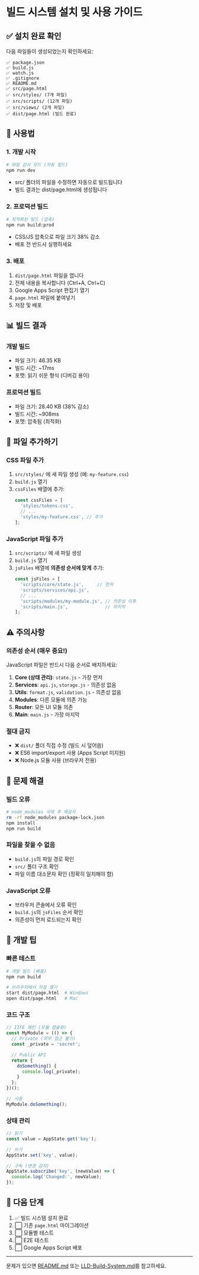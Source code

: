 # 빌드 시스템 설치 및 사용 가이드

## ✅ 설치 완료 확인

다음 파일들이 생성되었는지 확인하세요:

```
✅ package.json
✅ build.js
✅ watch.js
✅ .gitignore
✅ README.md
✅ src/page.html
✅ src/styles/ (7개 파일)
✅ src/scripts/ (12개 파일)
✅ src/views/ (2개 파일)
✅ dist/page.html (빌드 완료)
```

## 🚀 사용법

### 1. 개발 시작

```bash
# 파일 감시 모드 (자동 빌드)
npm run dev
```

- src/ 폴더의 파일을 수정하면 자동으로 빌드됩니다
- 빌드 결과는 dist/page.html에 생성됩니다

### 2. 프로덕션 빌드

```bash
# 최적화된 빌드 (압축)
npm run build:prod
```

- CSS/JS 압축으로 파일 크기 38% 감소
- 배포 전 반드시 실행하세요

### 3. 배포

1. `dist/page.html` 파일을 엽니다
2. 전체 내용을 복사합니다 (Ctrl+A, Ctrl+C)
3. Google Apps Script 편집기 열기
4. `page.html` 파일에 붙여넣기
5. 저장 및 배포

## 📊 빌드 결과

### 개발 빌드
- 파일 크기: 46.35 KB
- 빌드 시간: ~17ms
- 포맷: 읽기 쉬운 형식 (디버깅 용이)

### 프로덕션 빌드
- 파일 크기: 28.40 KB (38% 감소)
- 빌드 시간: ~908ms
- 포맷: 압축됨 (최적화)

## 🔧 파일 추가하기

### CSS 파일 추가

1. `src/styles/` 에 새 파일 생성 (예: `my-feature.css`)
2. `build.js` 열기
3. `cssFiles` 배열에 추가:
   ```javascript
   const cssFiles = [
     'styles/tokens.css',
     // ...
     'styles/my-feature.css', // 추가
   ];
   ```

### JavaScript 파일 추가

1. `src/scripts/` 에 새 파일 생성
2. `build.js` 열기
3. `jsFiles` 배열에 **의존성 순서에 맞게** 추가:
   ```javascript
   const jsFiles = [
     'scripts/core/state.js',     // 먼저
     'scripts/services/api.js',
     // ...
     'scripts/modules/my-module.js', // 의존성 이후
     'scripts/main.js',              // 마지막
   ];
   ```

## ⚠️ 주의사항

### 의존성 순서 (매우 중요!)

JavaScript 파일은 반드시 다음 순서로 배치하세요:

1. **Core (상태 관리)**: `state.js` - 가장 먼저
2. **Services**: `api.js`, `storage.js` - 의존성 없음
3. **Utils**: `format.js`, `validation.js` - 의존성 없음
4. **Modules**: 다른 모듈에 의존 가능
5. **Router**: 모든 UI 모듈 의존
6. **Main**: `main.js` - 가장 마지막

### 절대 금지

- ❌ `dist/` 폴더 직접 수정 (빌드 시 덮어씀)
- ❌ ES6 import/export 사용 (Apps Script 미지원)
- ❌ Node.js 모듈 사용 (브라우저 전용)

## 🐛 문제 해결

### 빌드 오류

```bash
# node_modules 삭제 후 재설치
rm -rf node_modules package-lock.json
npm install
npm run build
```

### 파일을 찾을 수 없음

- `build.js`의 파일 경로 확인
- `src/` 폴더 구조 확인
- 파일 이름 대소문자 확인 (정확히 일치해야 함)

### JavaScript 오류

- 브라우저 콘솔에서 오류 확인
- `build.js`의 `jsFiles` 순서 확인
- 의존성이 먼저 로드되는지 확인

## 📝 개발 팁

### 빠른 테스트

```bash
# 개발 빌드 (빠름)
npm run build

# 브라우저에서 직접 열기
start dist/page.html  # Windows
open dist/page.html   # Mac
```

### 코드 구조

```javascript
// IIFE 패턴 (모듈 캡슐화)
const MyModule = (() => {
  // Private (외부 접근 불가)
  const _private = 'secret';

  // Public API
  return {
    doSomething() {
      console.log(_private);
    }
  };
})();

// 사용
MyModule.doSomething();
```

### 상태 관리

```javascript
// 읽기
const value = AppState.get('key');

// 쓰기
AppState.set('key', value);

// 구독 (변경 감지)
AppState.subscribe('key', (newValue) => {
  console.log('Changed:', newValue);
});
```

## 🎯 다음 단계

1. ✅ 빌드 시스템 설치 완료
2. ⬜ 기존 `page.html` 마이그레이션
3. ⬜ 모듈별 테스트
4. ⬜ E2E 테스트
5. ⬜ Google Apps Script 배포

---

문제가 있으면 [README.md](README.md) 또는 [LLD-Build-System.md](docs/LLD-Build-System.md)를 참고하세요.

